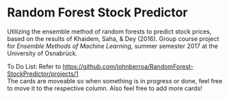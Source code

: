 # Random Forest Stock Predictor
Utilizing the ensemble method of random forests to predict stock prices, based on the results of Khaidem, Saha, & Dey (2016).
Group course project for *Ensemble Methods of Machine Learning*, summer semester 2017 at the University of Osnabrück.

To Do List: Refer to https://github.com/johnberroa/RandomForest-StockPredictor/projects/1<br />
The cards are moveable so when something is in progress or done, feel free to move it to the respective column.
Also feel free to add more cards!

